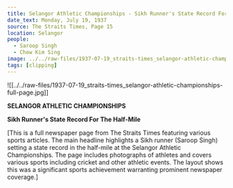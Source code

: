 ```yaml
---
title: Selangor Athletic Championships - Sikh Runner's State Record For The Half-Mile
date_text: Monday, July 19, 1937
source: The Straits Times, Page 15
location: Selangor
people:
  - Saroop Singh
  - Chow Kim Sing
image: ../../raw-files/1937-07-19_straits-times_selangor-athletic-championships-full-page.jpg
tags: [clipping]
---
```


![[../../raw-files/1937-07-19_straits-times_selangor-athletic-championships-full-page.jpg]]

**SELANGOR ATHLETIC CHAMPIONSHIPS**

**Sikh Runner's State Record For The Half-Mile**

[This is a full newspaper page from The Straits Times featuring various sports articles. The main headline highlights a Sikh runner (Saroop Singh) setting a state record in the half-mile at the Selangor Athletic Championships. The page includes photographs of athletes and covers various sports including cricket and other athletic events. The layout shows this was a significant sports achievement warranting prominent newspaper coverage.]